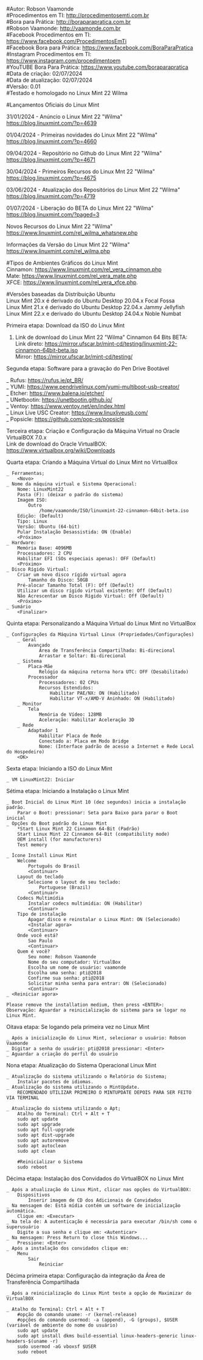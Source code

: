 #Autor: Robson Vaamonde<br>
#Procedimentos em TI: http://procedimentosemti.com.br<br>
#Bora para Prática: http://boraparapratica.com.br<br>
#Robson Vaamonde: http://vaamonde.com.br<br>
#Facebook Procedimentos em TI: https://www.facebook.com/ProcedimentosEmTi<br>
#Facebook Bora para Prática: https://www.facebook.com/BoraParaPratica<br>
#Instagram Procedimentos em TI: https://www.instagram.com/procedimentoem<br>
#YouTUBE Bora Para Prática: https://www.youtube.com/boraparapratica<br>
#Data de criação: 02/07/2024<br>
#Data de atualização: 02/07/2024<br>
#Versão: 0.01<br>
#Testado e homologado no Linux Mint 22 Wilma

#Lançamentos Oficiais do Linux Mint

31/01/2024 - Anúncio o Linux Mint 22 "Wilma"<br>
https://blog.linuxmint.com/?p=4639

01/04/2024 - Primeiras novidades do Linux Mint 22 "Wilma"<br>
https://blog.linuxmint.com/?p=4660

09/04/2024 - Repositório no Github do Linux Mint 22 "Wilma"<br>
https://blog.linuxmint.com/?p=4671

30/04/2024 - Primeiros Recursos do Linux Mnt 22 "Wilma"<br>
https://blog.linuxmint.com/?p=4675

03/06/2024 - Atualização dos Repositórios do Linux Mint 22 "Wilma"<br>
https://blog.linuxmint.com/?p=4719

01/07/2024 - Liberação do BETA do Linux Mint 22 "Wilma"<br>
https://blog.linuxmint.com/?paged=3

Novos Recursos do Linux Mint 22 "Wilma"<br>
https://www.linuxmint.com/rel_wilma_whatsnew.php

Informações da Versão do Linux Mint 22 "Wilma"<br>
https://www.linuxmint.com/rel_wilma.php

#Tipos de Ambientes Gráficos do Linux Mint<br>
Cinnamon: https://www.linuxmint.com/rel_vera_cinnamon.php<br>
Mate: https://www.linuxmint.com/rel_vera_mate.php<br>
XFCE: https://www.linuxmint.com/rel_vera_xfce.php.

#Versões baseadas da Distribuição Ubuntu<br>
Linux Mint 20.x é derivado do Ubuntu Desktop 20.04.x Focal Fossa<br>
Linux Mint 21.x é derivado do Ubuntu Desktop 22.04.x Jammy Jellyfish<br>
Linux Mint 22.x e derivado do Ubuntu Desktop 24.04.x Noble Numbat

Primeira etapa: Download da ISO do Linux Mint

01. Link de download do Linux Mint 22 "Wilma" Cinnamon 64 Bits BETA:<BR>
Link direto: https://mirror.ufscar.br/mint-cd/testing/linuxmint-22-cinnamon-64bit-beta.iso<br>
Mirror: https://mirror.ufscar.br/mint-cd/testing/

Segunda etapa: Software para a gravação do Pen Drive Bootável

_ Rufus: https://rufus.ie/pt_BR/<br>
_ YUMI: https://www.pendrivelinux.com/yumi-multiboot-usb-creator/<br>
_ Etcher: https://www.balena.io/etcher/<br>
_ UNetbootin: https://unetbootin.github.io/<br>
_ Ventoy: https://www.ventoy.net/en/index.html<br>
_ Linux Live USC Creator: https://www.linuxliveusb.com/<br>
_ Popsicle: https://github.com/pop-os/popsicle

Terceira etapa: Criação e Configuração da Máquina Virtual no Oracle VirtualBOX 7.0.x<br>
Link de download do Oracle VirtualBOX: https://www.virtualbox.org/wiki/Downloads

Quarta etapa: Criando a Máquina Virtual do Linux Mint no VirtualBox

	_ Ferramentas;
		<Novo>
	_ Nome da máquina virtual e Sistema Operacional:
		Nome: LinuxMint22
		Pasta (F): (deixar o padrão do sistema) 
		Imagem ISO:
			Outro
				/home/vaamonde/ISO/linuxmint-22-cinnamon-64bit-beta.iso
		Edição: (Default)
		Tipo: Linux
		Versão: Ubuntu (64-bit)
		Pular Instalação Desassistida: ON (Enable)
		<Próximo>
	_ Hardware:
		Memória Base: 4096MB
		Processadores: 2 CPU
		Habilitar EFI (SOs especiais apenas): OFF (Default)
		<Próximo>
	_ Disco Rígido Virtual:
		Criar um novo disco rígido virtual agora
			Tamanho do Disco: 50GB
		Pré-alocar Tamanho Total (F): Off (Default)
		Utilizar um disco rígido virtual existente: Off (Default)
		Não Acrescentar um Disco Rígido Virtual: Off (Default)
		<Próximo>
	_ Sumário
		<Finalizar>

Quinta etapa: Personalizando a Máquina Virtual do Linux Mint no VirtualBox

	_ Configurações da Máquina Virtual Linux (Propriedades/Configurações)
		_ Geral
			Avançado
				Área de Transferência Compartilhada: Bi-direcional
				Arrastar e Soltar: Bi-direcional
		_ Sistema
			Placa-Mãe
				Relógio da máquina retorna hora UTC: OFF (Desabilitado) 
			Processador
				Processadores: 02 CPUs
				Recursos Estendidos:
					Habilitar PAE/NX: ON (Habilitado)
					Habilitar VT-x/AMD-V Aninhado: ON (Habilitado)
		_ Monitor
			Tela
				Memória de Vídeo: 128MB
				Aceleração: Habilitar Aceleração 3D
		_ Rede
			Adaptador 1
				Habilitar Placa de Rede
				Conectado a: Placa em Modo Bridge
				Nome: (Interface padrão de acesso a Internet e Rede Local do Hospedeiro)
		<OK>

Sexta etapa: Iniciando a ISO do Linux Mint

	_ VM LinuxMint22: Iniciar

Sétima etapa: Iniciando a Instalação o Linux Mint

	_ Boot Inicial do Linux Mint 10 (dez segundos) inicia a instalação padrão.
		Parar o Boot: pressionar: Seta para Baixo para parar o Boot inicial
	_ Opções do Boot padrão do Linux Mint
		*Start Linux Mint 22 Cinnamon 64-Bit (Padrão)
		Start Linux Mint 22 Cinnamon 64-Bit (compatibility mode)
		OEM install (for manufacturers)
		Test memory
	
	_ Ícone Install Linux Mint
		Welcome
			Português do Brasil
			<Continuar>
		Layout do teclado
			Selecione o layout de seu teclado:
				Portuguese (Brazil)
			<Continuar>
		Codecs Multimídia
			Instalar codecs multimídia: ON (Habilitar)
			<Continuar>
		Tipo de instalação
			Apagar disco e reinstalar o Linux Mint: ON (Selecionado)
			<Instalar agora>
			<Continuar>
		Onde você está?
			Sao Paulo
			<Continuar>
		Quem é você?
			Seu nome: Robson Vaamonde
			Nome do seu computador: VirtualBox
			Escolha um nome de usuário: vaamonde
			Escolha uma senha: pti@2018
			Confirme sua senha: pti@2018
			Solicitar minha senha para entrar: ON (Selecionado)
			<Continuar>
	_ <Reiniciar agora>

	Please remove the installation medium, then press <ENTER>:
	Observação: Aguardar a reinicialização do sistema para se logar no Linux Mint.

Oitava etapa: Se logando pela primeira vez no Linux Mint

	_ Após a inicialização do Linux Mint, selecionar o usuário: Robson Vaamonde
	_ Digitar a senha do usuário: pti@2018 pressionar: <Enter>
	_ Aguardar a criação do perfil do usuário

Nona etapa: Atualização do Sistema Operacional Linux Mint

	_ Atualização do sistema utilizando o Relatório do Sistema;
		Instalar pacotes de idiomas.
	_ Atualização do sistema utilizando o MintUpdate.
		RECOMENDADO UTILIZAR PRIMEIRO O MINTUPDATE DEPOIS PARA SER FEITO VIA TERMINAL
	
	_ Atualização do sistema utilizando o Apt;
		Atalho do Terminal: Ctrl + Alt + T
		sudo apt update
		sudo apt upgrade
		sudo apt full-upgrade
		sudo apt dist-upgrade
		sudo apt autoremove
		sudo apt autoclean
		sudo apt clean

		#Reinicializar o Sistema
		sudo reboot

Décima etapa: Instalação dos Convidados do VirtualBOX no Linux Mint

	_ Após a atualização do Linux Mint, clicar nas opções do VirtualBOX:
		Dispositivos
			Inserir imagem de CD dos Adicionais de Convidados
	_ Na mensagem de: Está mídia contém um software de inicialização automática.
		Clique em: <Executar>
	_ Na tela de: A autenticação é necessária para executar /bin/sh como o superusuário
		Digite a sua senha e clique em: <Autenticar>
	_ Na mensagem: Press Return to close this Windows...
		Pressione: <Enter>
	_ Após a instalação dos convidados clique em:
		Menu
			Sair
				Reiniciar

Décima primeira etapa: Configuração da integração da Área de Transferência Compartilhada

	_ Após a reinicialização do Linux Mint teste a opção de Maximizar do VirtualBOX

	_ Atalho do Terminal: Ctrl + Alt + T
		#opção do comando uname: -r (kernel-release)
		#opções do comando usermod: -a (append), -G (groups), $USER (variável de ambiente do nome do usuário)
		sudo apt update
		sudo apt install dkms build-essential linux-headers-generic linux-headers-$(uname -r)
		sudo usermod -aG vboxsf $USER
		sudo reboot